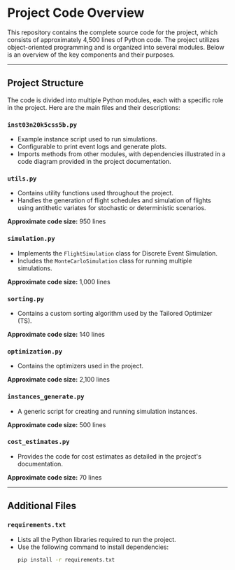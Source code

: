 # Project Code Overview

This repository contains the complete source code for the project, which consists of approximately 4,500 lines of Python code. The project utilizes object-oriented programming and is organized into several modules. Below is an overview of the key components and their purposes.

---

## Project Structure

The code is divided into multiple Python modules, each with a specific role in the project. Here are the main files and their descriptions:

### `inst03n20k5css5b.py`
- Example instance script used to run simulations.
- Configurable to print event logs and generate plots.
- Imports methods from other modules, with dependencies illustrated in a code diagram provided in the project documentation.

### `utils.py`
- Contains utility functions used throughout the project.
- Handles the generation of flight schedules and simulation of flights using antithetic variates for stochastic or deterministic scenarios.

**Approximate code size:** 950 lines

### `simulation.py`
- Implements the `FlightSimulation` class for Discrete Event Simulation.
- Includes the `MonteCarloSimulation` class for running multiple simulations.

**Approximate code size:** 1,000 lines

### `sorting.py`
- Contains a custom sorting algorithm used by the Tailored Optimizer (TS).

**Approximate code size:** 140 lines

### `optimization.py`
- Contains the optimizers used in the project.

**Approximate code size:** 2,100 lines

### `instances_generate.py`
- A generic script for creating and running simulation instances.

**Approximate code size:** 500 lines

### `cost_estimates.py`
- Provides the code for cost estimates as detailed in the project's documentation.

**Approximate code size:** 70 lines

---

## Additional Files

### `requirements.txt`
- Lists all the Python libraries required to run the project.
- Use the following command to install dependencies:
  ```bash
  pip install -r requirements.txt
